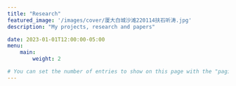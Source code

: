 ```yaml
---
title: "Research"
featured_image: '/images/cover/厦大白城沙滩220114扶石听涛.jpg'
description: "My projects, research and papers"

date: 2023-01-01T12:00:00-05:00
menu:
    main:
        weight: 2

# You can set the number of entries to show on this page with the "pagination" setting in the config file.
---
```


